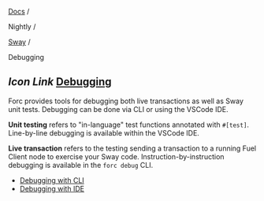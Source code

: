 [Docs](https://docs.fuel.network/) /

Nightly  /

[Sway](https://docs.fuel.network/docs/nightly/sway/) /

Debugging

## _Icon Link_ [Debugging](https://docs.fuel.network/docs/nightly/sway/debugging/\#debugging)

Forc provides tools for debugging both live transactions as well as Sway unit tests.
Debugging can be done via CLI or using the VSCode IDE.

**Unit testing** refers to "in-language" test functions annotated with `#[test]`. Line-by-line
debugging is available within the VSCode IDE.

**Live transaction** refers to the testing sending a transaction to a running Fuel Client
node to exercise your Sway code. Instruction-by-instruction debugging is available in the `forc debug` CLI.

- [Debugging with CLI](https://docs.fuel.network/docs/nightly/sway/debugging/debugging_with_cli/)
- [Debugging with IDE](https://docs.fuel.network/docs/nightly/sway/debugging/debugging_with_ide/)